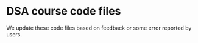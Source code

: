 # DSA course code files

We update these code files based on feedback or some error reported by users.
